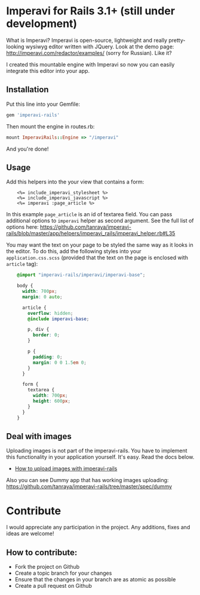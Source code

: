 # Imperavi for Rails 3.1+ (still under development)

What is Imperavi? Imperavi is open-source, lightweight and really pretty-looking wysiwyg editor written with JQuery. Look at the demo page: http://imperavi.com/redactor/examples/ (sorry for Russian). Like it?

I created this mountable engine with Imperavi so now you can easily integrate this editor into your app.

## Installation

Put this line into your Gemfile:

```ruby
gem 'imperavi-rails'
```

Then mount the engine in routes.rb:

```ruby
mount ImperaviRails::Engine => "/imperavi"
```

And you're done!

## Usage

Add this helpers into the your view that contains a form:

```erb
    <%= include_imperavi_stylesheet %>
    <%= include_imperavi_javascript %>
    <%= imperavi :page_article %>
```

In this example `page_article` is an id of textarea field. You can pass additional options to `imperavi` helper as second argument. See the full list of options here: https://github.com/tanraya/imperavi-rails/blob/master/app/helpers/imperavi_rails/imperavi_helper.rb#L35

You may want the text on your page to be styled the same way as it looks in the editor. To do this, add the following styles into your `application.css.scss` (provided that the text on the page is enclosed with `article` tag):

```scss
    @import "imperavi-rails/imperavi/imperavi-base";

    body {
      width: 700px;
      margin: 0 auto;

      article {
        overflow: hidden;
        @include imperavi-base;

        p, div {
          border: 0;
        }

        p {
          padding: 0;
          margin: 0 0 1.5em 0;
        }
      }

      form {
        textarea {
          width: 700px;
          height: 600px;
        }
      }
    }
```

## Deal with images

Uploading images is not part of the imperavi-rails. You have to implement this functionality in your application yourself. It's easy. Read the docs below.

* [How to upload images with imperavi-rails](https://github.com/tanraya/imperavi-rails/wiki/How-to-upload-images-with-imperavi-rails)

Also you can see Dummy app that has working images uploading: https://github.com/tanraya/imperavi-rails/tree/master/spec/dummy

# Contribute

I would appreciate any participation in the project. Any additions, fixes and ideas are welcome!

## How to contribute:

* Fork the project on Github
* Create a topic branch for your changes
* Ensure that the changes in your branch are as atomic as possible
* Create a pull request on Github
